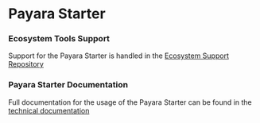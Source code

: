 # Payara Starter

### Ecosystem Tools Support
Support for the Payara Starter is handled in the [Ecosystem Support Repository](https://github.com/payara/ecosystem-support)

### Payara Starter Documentation
Full documentation for the usage of the Payara Starter can be found in the [technical documentation](https://docs.payara.fish/community/docs/Technical%20Documentation/Ecosystem/Project%20Management%20Tools/Payara%20Starter.html)
